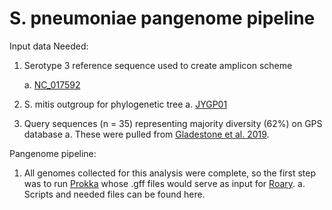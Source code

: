 # S. pneumoniae pangenome pipeline

Input data Needed:
1. Serotype 3 reference sequence used to create amplicon scheme
   
   a. [NC_017592](https://www.ncbi.nlm.nih.gov/nuccore/NC_017592.1) 
3. S. mitis outgroup for phylogenetic tree
   a. [JYGP01](https://www.ncbi.nlm.nih.gov/nuccore/NZ_JYGP00000000.1)
5. Query sequences (n = 35) representing majority diversity (62%) on GPS database
   a. These were pulled from [Gladestone et al. 2019](https://www.thelancet.com/article/S2352-3964(19)30259-2/fulltext#%20). 

Pangenome pipeline:
1. All genomes collected for this analysis were complete, so the first step was to run [Prokka](https://github.com/tseemann/prokka) whose .gff files would serve as input for [Roary](https://github.com/sanger-pathogens/Roary).
    a. Scripts and needed files can be found here. 
